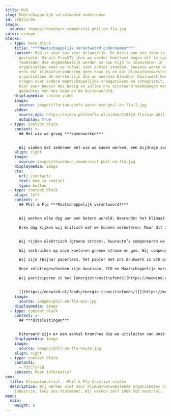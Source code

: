 ```yaml
---
title: MVO
slug: Maatschappelijk verantwoord ondernemen
id: zVQIJsr9a
image:
  source: images/rhinohorn_commercial-phil-en-flo.jpg
color: orange
blocks:
  - type: hero_block
    title: "***Maatschappelijk verantwoord ondernemen***"
    content: MVO is voor ons zeer belangrijk. De basis van ons team is hierop
      gestoeld. Vanuit FreshTV (hoe we eerder heetten) begon dit te spelen.
      Teamleden die ongemakkelijk werden om hun tijd te investeren in
      organisaties waar ze totaal niet achter stonden. Sowieso waren we het snel
      eens dat klimaatverandering geen hoax is en dat klimaatverwoestende
      organisaties de eerste zijn die we moesten blocken. Daarnaast kwamen er
      vragen over andere maatschappelijke vraagstukken en integriteit. We zijn
      hier zeer bewust mee bezig en zullen ons uiteraard meebewegen met de
      gedachtes van ons team en de buitenwereld.
    displaymedia: custom_video
    image:
      source: images/florian-geeft-water-mvo-phil-en-flo-2.jpg
    video:
      source_mp4: https://video.philenflo.nl/video/210314-florian-phil-en-flo-Phil-en-Flo.mp4
      autoplay: true
  - type: content_block
    content: >-
      ## Met wie we graag ***samenwerken***


      Wij vinden dat iedereen met wie we samen werken, een bijdrage zou kunnen leveren aan het verbeteren van de wereld. Dit betekent dat wij de keuze maken om te werken voor klimaatvriendelijke organisaties, integere organisaties en organisaties die de gezondheid van mensen zeer serieus nemen.
    align: right
    image:
      source: images/rhinohorn_commercial-phil-en-flo.jpg
    displaymedia: image
    cta:
      url: /contact/
      text: Kom in contact
      type: button
  - type: content_block
    align: left
    content: >-
      ## Phil & Flo ***Maatschappelijk verantwoord?***


      Wij werken elke dag aan een betere wereld. Waaronder het klimaat.

      Elke dag kijken wij kritisch wat we kunnen verbeteren. Maar dit is wat we nu al doen:


      Wij rijden elektrisch (groene stroom), huurauto’s compenseren we via [Treesforall](<https://treesforall.nl/compenseer-co2](https://treesforall.nl/compenseer-co2/>).\

      Wij verbruiken op onze kantoren groene stroom en gas. Wij compenseren dit (extra) via [Loyaltree](https://loyaltree.nl/).\

      Wij zijn (bijna) paperless, het papier met ons drukwerk is ECO papier/ CO2 neutraal.\

      Onze relatiegeschenken zijn duurzaam, ECO en Maatschappelijk verantwoord <https://join-the-pipe.org/>\

      Wij participeren in het [energietransitiefonds](https://meewind.nl/fonds/energie-transitiefonds/).


      [](https://meewind.nl/fonds/energie-transitiefonds/)[](https://meewind.nl/fonds/zeewind-bestaande-parken/)Ook spreken we ons uit voor een duurzame wereld, zie de post van [Peter de Graaf op LinkedIn](https://www.linkedin.com/posts/peterdegraaf1_marketing-klimaatverandering-onlinemedia-activity-6623877199214727168-Wwo8)
    image:
      source: images/phil-en-flo-mvo.jpg
    displaymedia: image
  - type: content_block
    content: >-
      ## ***Uitsluitingen***


      Uiteraard zijn er een aantal branches die we uitsluiten van onze creativiteit; Olie industrie, Tabak industrie, Olie verwerkende industrie, Beleggings-instituten die meer dan 20% investeren in Olie/ wapen aandelen, Wapen industrie, Plastic (op oliebasis) verwerkende industrie (als er alternatieven zijn), Greenwashing (het laten lijken dat je duurzaam bent, maar dit niet bent), Politieke partijen zonder goed antwoord op duurzaamheid, ethiek en vluchtelingenbeleid.
    displaymedia: image
    image:
      source: images/phil-en-flo-keuze.jpg
    align: right
  - type: contact_block
    contacts:
      - PZcCTyF1B
    content: Meer informatie?
seo:
  title: Klimaatneutraal - Phil & Flo Creative studio
  description: Wij werken niet voor klimaatverwoestende organisaties zoals olie
    industrie, lees ons statement. Wij werken zelf 100% Co2 neutraal.
menu:
  main:
    weight: 6
---
```

